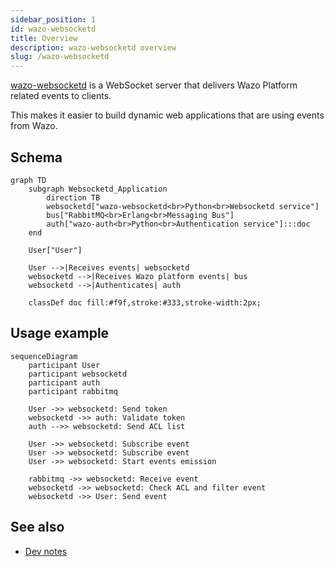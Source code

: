 ```yaml
---
sidebar_position: 1
id: wazo-websocketd
title: Overview
description: wazo-websocketd overview
slug: /wazo-websocketd
---
```


[wazo-websocketd](https://github.com/wazo-platform/wazo-websocketd) is a WebSocket server that delivers Wazo Platform related events to clients.

This makes it easier to build dynamic web applications that are using events from Wazo.

## Schema

```mermaid
graph TD
    subgraph Websocketd_Application
        direction TB
        websocketd["wazo-websocketd<br>Python<br>Websocketd service"]
        bus["RabbitMQ<br>Erlang<br>Messaging Bus"]
        auth["wazo-auth<br>Python<br>Authentication service"]:::doc
    end

    User["User"]

    User -->|Receives events| websocketd
    websocketd -->|Receives Wazo platform events| bus
    websocketd -->|Authenticates| auth

    classDef doc fill:#f9f,stroke:#333,stroke-width:2px;
```

## Usage example

```mermaid
sequenceDiagram
    participant User
    participant websocketd
    participant auth
    participant rabbitmq

    User ->> websocketd: Send token
    websocketd ->> auth: Validate token
    auth -->> websocketd: Send ACL list

    User ->> websocketd: Subscribe event
    User ->> websocketd: Subscribe event
    User ->> websocketd: Start events emission

    rabbitmq ->> websocketd: Receive event
    websocketd ->> websocketd: Check ACL and filter event
    websocketd ->> User: Send event
```

## See also

- [Dev notes](websocket-app.html)
